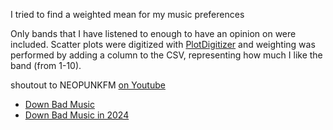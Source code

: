 I tried to find a weighted mean for my music preferences

Only bands that I have listened to enough to have an opinion on were included.
Scatter plots were digitized with [PlotDigitizer](https://plotdigitizer.com) and weighting was performed by adding a column to the CSV, representing how much I like the band (from 1-10).

shoutout to NEOPUNKFM [on Youtube](https://www.youtube.com/@NeoPunkFM)
* [Down Bad Music](https://youtu.be/TCcVzFqDtvw)
* [Down Bad Music in 2024](https://youtu.be/X7-dwGwiZYo)
